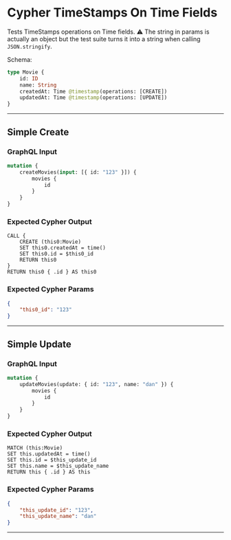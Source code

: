 # Cypher TimeStamps On Time Fields

Tests TimeStamps operations on Time fields. ⚠ The string in params is actually an object but the test suite turns it into a string when calling `JSON.stringify`.

Schema:

```graphql
type Movie {
    id: ID
    name: String
    createdAt: Time @timestamp(operations: [CREATE])
    updatedAt: Time @timestamp(operations: [UPDATE])
}
```

---

## Simple Create

### GraphQL Input

```graphql
mutation {
    createMovies(input: [{ id: "123" }]) {
        movies {
            id
        }
    }
}
```

### Expected Cypher Output

```cypher
CALL {
    CREATE (this0:Movie)
    SET this0.createdAt = time()
    SET this0.id = $this0_id
    RETURN this0
}
RETURN this0 { .id } AS this0
```

### Expected Cypher Params

```json
{
    "this0_id": "123"
}
```

---

## Simple Update

### GraphQL Input

```graphql
mutation {
    updateMovies(update: { id: "123", name: "dan" }) {
        movies {
            id
        }
    }
}
```

### Expected Cypher Output

```cypher
MATCH (this:Movie)
SET this.updatedAt = time()
SET this.id = $this_update_id
SET this.name = $this_update_name
RETURN this { .id } AS this
```

### Expected Cypher Params

```json
{
    "this_update_id": "123",
    "this_update_name": "dan"
}
```

---
